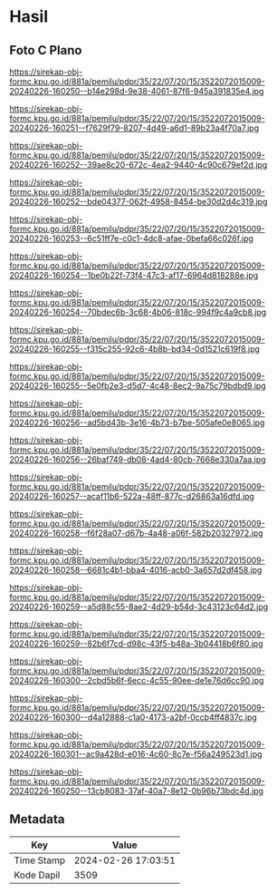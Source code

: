 # Hasil

## Foto C Plano

https://sirekap-obj-formc.kpu.go.id/881a/pemilu/pdpr/35/22/07/20/15/3522072015009-20240226-160250--b14e298d-9e38-4061-87f6-945a391835e4.jpg

https://sirekap-obj-formc.kpu.go.id/881a/pemilu/pdpr/35/22/07/20/15/3522072015009-20240226-160251--f7629f79-8207-4d49-a6d1-89b23a4f70a7.jpg

https://sirekap-obj-formc.kpu.go.id/881a/pemilu/pdpr/35/22/07/20/15/3522072015009-20240226-160252--39ae8c20-672c-4ea2-9440-4c90c679ef2d.jpg

https://sirekap-obj-formc.kpu.go.id/881a/pemilu/pdpr/35/22/07/20/15/3522072015009-20240226-160252--bde04377-062f-4958-8454-be30d2d4c319.jpg

https://sirekap-obj-formc.kpu.go.id/881a/pemilu/pdpr/35/22/07/20/15/3522072015009-20240226-160253--6c51ff7e-c0c1-4dc8-afae-0befa66c026f.jpg

https://sirekap-obj-formc.kpu.go.id/881a/pemilu/pdpr/35/22/07/20/15/3522072015009-20240226-160254--1be0b22f-73f4-47c3-af17-6964d818288e.jpg

https://sirekap-obj-formc.kpu.go.id/881a/pemilu/pdpr/35/22/07/20/15/3522072015009-20240226-160254--70bdec6b-3c68-4b06-818c-994f9c4a9cb8.jpg

https://sirekap-obj-formc.kpu.go.id/881a/pemilu/pdpr/35/22/07/20/15/3522072015009-20240226-160255--f315c255-92c6-4b8b-bd34-0d1521c619f8.jpg

https://sirekap-obj-formc.kpu.go.id/881a/pemilu/pdpr/35/22/07/20/15/3522072015009-20240226-160255--5e0fb2e3-d5d7-4c48-8ec2-9a75c79bdbd9.jpg

https://sirekap-obj-formc.kpu.go.id/881a/pemilu/pdpr/35/22/07/20/15/3522072015009-20240226-160256--ad5bd43b-3e16-4b73-b7be-505afe0e8065.jpg

https://sirekap-obj-formc.kpu.go.id/881a/pemilu/pdpr/35/22/07/20/15/3522072015009-20240226-160256--26baf749-db08-4ad4-80cb-7668e330a7aa.jpg

https://sirekap-obj-formc.kpu.go.id/881a/pemilu/pdpr/35/22/07/20/15/3522072015009-20240226-160257--acaf11b6-522a-48ff-877c-d26863a16dfd.jpg

https://sirekap-obj-formc.kpu.go.id/881a/pemilu/pdpr/35/22/07/20/15/3522072015009-20240226-160258--f6f28a07-d67b-4a48-a06f-582b20327972.jpg

https://sirekap-obj-formc.kpu.go.id/881a/pemilu/pdpr/35/22/07/20/15/3522072015009-20240226-160258--6681c4b1-bba4-4016-acb0-3a657d2df458.jpg

https://sirekap-obj-formc.kpu.go.id/881a/pemilu/pdpr/35/22/07/20/15/3522072015009-20240226-160259--a5d88c55-8ae2-4d29-b54d-3c43123c64d2.jpg

https://sirekap-obj-formc.kpu.go.id/881a/pemilu/pdpr/35/22/07/20/15/3522072015009-20240226-160259--82b6f7cd-d98c-43f5-b48a-3b04418b6f80.jpg

https://sirekap-obj-formc.kpu.go.id/881a/pemilu/pdpr/35/22/07/20/15/3522072015009-20240226-160300--2cbd5b6f-6ecc-4c55-90ee-de1e76d6cc90.jpg

https://sirekap-obj-formc.kpu.go.id/881a/pemilu/pdpr/35/22/07/20/15/3522072015009-20240226-160300--d4a12888-c1a0-4173-a2bf-0ccb4ff4837c.jpg

https://sirekap-obj-formc.kpu.go.id/881a/pemilu/pdpr/35/22/07/20/15/3522072015009-20240226-160301--ac9a428d-e016-4c60-8c7e-f56a249523d1.jpg

https://sirekap-obj-formc.kpu.go.id/881a/pemilu/pdpr/35/22/07/20/15/3522072015009-20240226-160250--13cb8083-37af-40a7-8e12-0b96b73bdc4d.jpg


## Metadata

| Key        | Value               |
| ---------- | ------------------- |
| Time Stamp | 2024-02-26 17:03:51 |
| Kode Dapil | 3509                |



